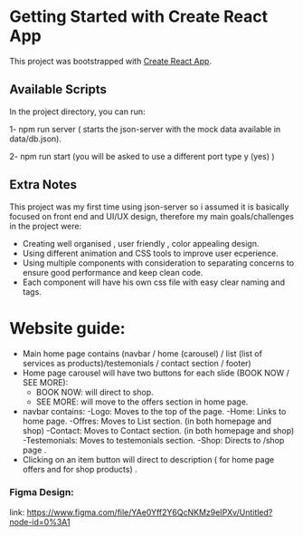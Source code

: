 # Getting Started with Create React App

This project was bootstrapped with [Create React App](https://github.com/facebook/create-react-app).

## Available Scripts

In the project directory, you can run:

1- npm run server ( starts the json-server with the mock data available in data/db.json).

2- npm run start (you will be asked to use a different port type y (yes) )

## Extra Notes

This project was my first time using json-server so i assumed it is basically focused on front end and UI/UX design, therefore my main goals/challenges in the project were:

- Creating well organised , user friendly , color appealing design.
- Using different animation and CSS tools to improve user ecperience.
- Using multiple components with consideration to separating concerns to ensure good performance and keep clean code.
- Each component will have his own css file with easy clear naming and tags.

# Website guide: 

* Main home page contains (navbar / home (carousel) / list (list of services as products)/testemonials / contact section / footer)
* Home page carousel will have two buttons for each slide (BOOK NOW / SEE MORE):
   - BOOK NOW: will direct to shop.
   - SEE MORE: will move to the offers section in home page.
* navbar contains: 
  -Logo: Moves to the top of the page.
  -Home: Links to home page.
  -Offres: Moves to List section. (in both homepage and shop)
  -Contact: Moves to Contact section. (in both homepage and shop)
  -Testemonials: Moves to testemonials section.
  -Shop: Directs to /shop page .
* Clicking on an item button will direct to description ( for home page offers and for shop products) .

### Figma Design:

link: https://www.figma.com/file/YAe0Yff2Y6QcNKMz9eIPXv/Untitled?node-id=0%3A1 
